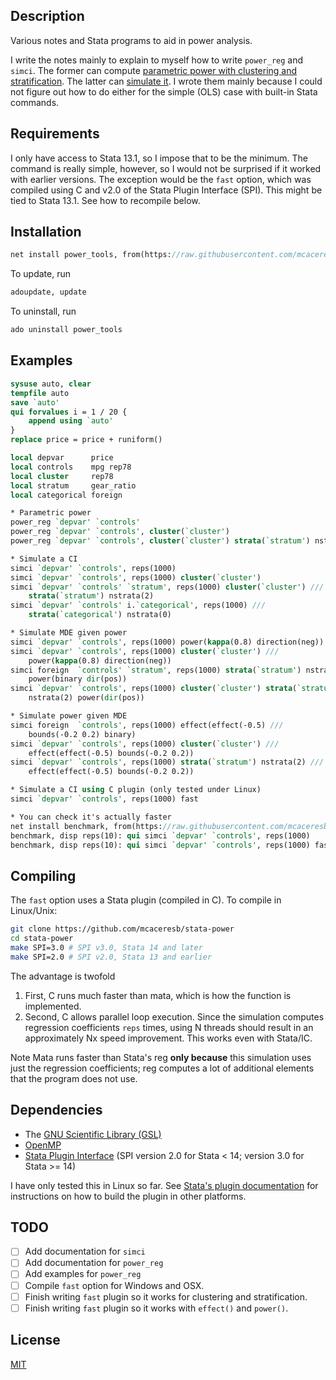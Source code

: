 Description
-----------

Various notes and Stata programs to aid in power analysis.

I write the notes mainly to explain to myself how to write `power_reg` and `simci`. The former can compute [parametric power with clustering and stratification](https://github.com/mcaceresb/stata-power/blob/master/notes/power-clustered-notes.pdf). The latter can [simulate it](https://github.com/mcaceresb/stata-power/blob/master/notes/power-simulation-notes.pdf). I wrote them mainly because I could not figure out how to do either for the simple (OLS) case with built-in Stata commands.

Requirements
------------

I only have access to Stata 13.1, so I impose that to be the minimum. The command is really simple, however, so I would not be surprised if it worked with earlier versions. The exception would be the `fast` option, which was compiled using C and v2.0 of the Stata Plugin Interface (SPI). This might be tied to Stata 13.1. See how to recompile below.

Installation
------------

```stata
net install power_tools, from(https://raw.githubusercontent.com/mcaceresb/stata-power/master/)
```

To update, run
```stata
adoupdate, update
```

To uninstall, run
```stata
ado uninstall power_tools
```

Examples
---------

```stata
sysuse auto, clear
tempfile auto
save `auto'
qui forvalues i = 1 / 20 {
    append using `auto'
}
replace price = price + runiform()

local depvar      price
local controls    mpg rep78
local cluster     rep78
local stratum     gear_ratio
local categorical foreign

* Parametric power
power_reg `depvar' `controls'
power_reg `depvar' `controls', cluster(`cluster')
power_reg `depvar' `controls', cluster(`cluster') strata(`stratum') nstrata(2)

* Simulate a CI
simci `depvar' `controls', reps(1000)
simci `depvar' `controls', reps(1000) cluster(`cluster')
simci `depvar' `controls' `stratum', reps(1000) cluster(`cluster') ///
    strata(`stratum') nstrata(2)
simci `depvar' `controls' i.`categorical', reps(1000) ///
    strata(`categorical') nstrata(0)

* Simulate MDE given power
simci `depvar' `controls', reps(1000) power(kappa(0.8) direction(neg))
simci `depvar' `controls', reps(1000) cluster(`cluster') ///
    power(kappa(0.8) direction(neg))
simci foreign  `controls' `stratum', reps(1000) strata(`stratum') nstrata(2) ///
    power(binary dir(pos))
simci `depvar' `controls', reps(1000) cluster(`cluster') strata(`stratum') ///
    nstrata(2) power(dir(pos))

* Simulate power given MDE
simci foreign  `controls', reps(1000) effect(effect(-0.5) ///
    bounds(-0.2 0.2) binary)
simci `depvar' `controls', reps(1000) cluster(`cluster') ///
    effect(effect(-0.5) bounds(-0.2 0.2))
simci `depvar' `controls', reps(1000) strata(`stratum') nstrata(2) ///
    effect(effect(-0.5) bounds(-0.2 0.2))

* Simulate a CI using C plugin (only tested under Linux)
simci `depvar' `controls', reps(1000) fast

* You can check it's actually faster
net install benchmark, from(https://raw.githubusercontent.com/mcaceresb/stata-benchmark/master/)
benchmark, disp reps(10): qui simci `depvar' `controls', reps(1000)
benchmark, disp reps(10): qui simci `depvar' `controls', reps(1000) fast
```

Compiling
---------

The `fast` option uses a Stata plugin (compiled in C). To compile in Linux/Unix:
```bash
git clone https://github.com/mcaceresb/stata-power
cd stata-power
make SPI=3.0 # SPI v3.0, Stata 14 and later
make SPI=2.0 # SPI v2.0, Stata 13 and earlier
```

The advantage is twofold

1. First, C runs much faster than mata, which is how the function is implemented.
2. Second, C allows parallel loop execution. Since the simulation computes regression coefficients `reps` times, using N threads should result in an approximately Nx speed improvement. This works even with Stata/IC.

Note Mata runs faster than Stata's reg **only because** this simulation uses just the regression coefficients; reg computes a lot of additional elements that the program does not use.

Dependencies
------------

- The [GNU Scientific Library (GSL)](https://www.gnu.org/software/gsl)
- [OpenMP](http://www.openmp.org)
- [Stata Plugin Interface](http://www.stata.com/plugins) (SPI version 2.0 for Stata < 14; version 3.0 for Stata >= 14)

I have only tested this in Linux so far. See [Stata's plugin documentation](http://www.stata.com/plugins/) for instructions on how to build the plugin in other platforms.

TODO
----

- [ ] Add documentation for `simci`
- [ ] Add documentation for `power_reg`
- [ ] Add examples for `power_reg`
- [ ] Compile `fast` option for Windows and OSX.
- [ ] Finish writing `fast` plugin so it works for clustering and stratification.
- [ ] Finish writing `fast` plugin so it works with `effect()` and `power()`.

License
-------

[MIT](https://github.com/mcaceresb/stata-power/blob/master/LICENSE)
